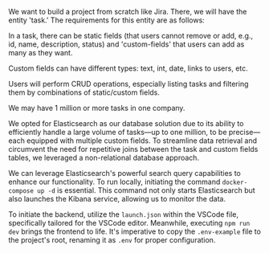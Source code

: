 We want to build a project from scratch like Jira. There, we will have the entity 'task.' The requirements for this entity are as follows:

In a task, there can be static fields (that users cannot remove or add, e.g., id, name, description, status) and 'custom-fields' that users can add as many as they want.

Custom fields can have different types: text, int, date, links to users, etc.

Users will perform CRUD operations, especially listing tasks and filtering them by combinations of static/custom fields.

We may have 1 million or more tasks in one company.

We opted for Elasticsearch as our database solution due to its ability to efficiently handle a large volume of tasks—up to one million, to be precise—each equipped with multiple custom fields. To streamline data retrieval and circumvent the need for repetitive joins between the task and custom fields tables, we leveraged a non-relational database approach.

We can leverage Elasticsearch's powerful search query capabilities to enhance our functionality. To run locally, initiating the command `docker-compose up -d` is essential. This command not only starts Elasticsearch but also launches the Kibana service, allowing us to monitor the data.


To initiate the backend, utilize the `launch.json` within the VSCode file, specifically tailored for the VSCode editor. Meanwhile, executing `npm run dev` brings the frontend to life. It's imperative to copy the `.env-example` file to the project's root, renaming it as `.env` for proper configuration.